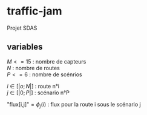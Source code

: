# traffic-jam
Projet SDAS

## variables
$M <= 15$ : nombre  de capteurs\
$N$ : nombre de routes\
$P <= 6$ : nombre de scénrios

$i \in [|o;N|]$ : route n°i\
$j \in [|0;P|]$ : scénario n°P

"flux[i,j]"$=\phi_j(i)$ : flux pour la route i sous le scénario j